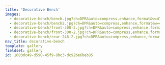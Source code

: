 ```yaml
---
title: 'Decorative Bench'
images:
  - decorative-bench/bench.jpg?ch=DPR&auto=compress,enhance,format&w=475&h=300
  - decorative-bench/bench2.jpg?ch=DPR&auto=compress,enhance,format&w=475&h=300
  - decorative-bench/front-300-2.jpg?ch=DPR&auto=compress,enhance,format&exp=2&usm=20&w=475&h=300
  - decorative-bench/front-300-2.jpg?ch=DPR&auto=compress,enhance,format&w=475&h=300
  - decorative-bench/rear-246-2.jpg?ch=DPR&auto=compress,enhance,format&w=475&h=300
nav_title: decorative-bench
template: gallery
fieldset: gallery
id: 1603dc49-d590-45f9-8bc3-dc92be6beb85
---
```

